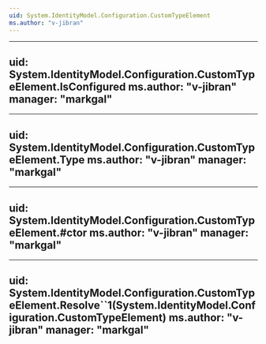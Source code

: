 ```yaml
---
uid: System.IdentityModel.Configuration.CustomTypeElement
ms.author: "v-jibran"
---
```


---
uid: System.IdentityModel.Configuration.CustomTypeElement.IsConfigured
ms.author: "v-jibran"
manager: "markgal"
---

---
uid: System.IdentityModel.Configuration.CustomTypeElement.Type
ms.author: "v-jibran"
manager: "markgal"
---

---
uid: System.IdentityModel.Configuration.CustomTypeElement.#ctor
ms.author: "v-jibran"
manager: "markgal"
---

---
uid: System.IdentityModel.Configuration.CustomTypeElement.Resolve``1(System.IdentityModel.Configuration.CustomTypeElement)
ms.author: "v-jibran"
manager: "markgal"
---
